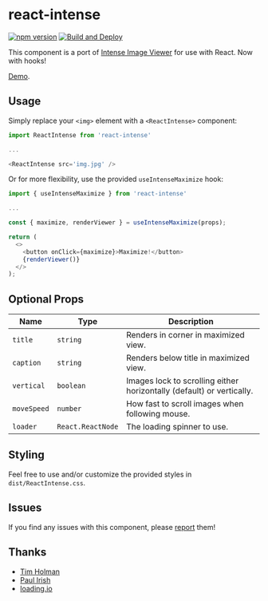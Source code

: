 # react-intense

[![npm version](https://badge.fury.io/js/react-intense.svg)](https://badge.fury.io/js/react-intense) [![Build and Deploy](https://github.com/brycedorn/react-intense/actions/workflows/deploy.yml/badge.svg)](https://github.com/brycedorn/react-intense/actions/workflows/deploy.yml)

This component is a port of [Intense Image Viewer](http://tholman.com/intense-images/) for use with React. Now with hooks!

[Demo](https://bryce.io/react-intense).

## Usage

Simply replace your `<img>` element with a `<ReactIntense>` component:

```javascript
import ReactIntense from 'react-intense'

...

<ReactIntense src='img.jpg' />
```

Or for more flexibility, use the provided `useIntenseMaximize` hook:

```javascript
import { useIntenseMaximize } from 'react-intense'

...

const { maximize, renderViewer } = useIntenseMaximize(props);

return (
  <>
    <button onClick={maximize}>Maximize!</button>
    {renderViewer()}
  </>
);
```


## Optional Props

| Name | Type | Description |
| --- | --- | --- |
| `title`     | `string`          | Renders in corner in maximized view. |
| `caption`   | `string`          | Renders below title in maximized view. |
| `vertical`  | `boolean`         | Images lock to scrolling either horizontally (default) or vertically. |
| `moveSpeed` | `number`          | How fast to scroll images when following mouse. |
| `loader`    | `React.ReactNode` | The loading spinner to use. |

## Styling

Feel free to use and/or customize the provided styles in `dist/ReactIntense.css`.

## Issues

If you find any issues with this component, please [report](https://github.com/brycedorn/react-intense/issues) them!

## Thanks

- [Tim Holman](https://github.com/tholman)
- [Paul Irish](https://gist.github.com/paulirish/1579671)
- [loading.io](http://loading.io)
